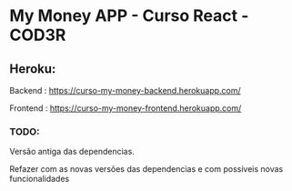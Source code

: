 # My Money APP - Curso React - COD3R

## Heroku:

Backend : https://curso-my-money-backend.herokuapp.com/

Frontend : https://curso-my-money-frontend.herokuapp.com/



### TODO:

Versão antiga das dependencias.

Refazer com as novas versões das dependencias e com possíveis novas funcionalidades


